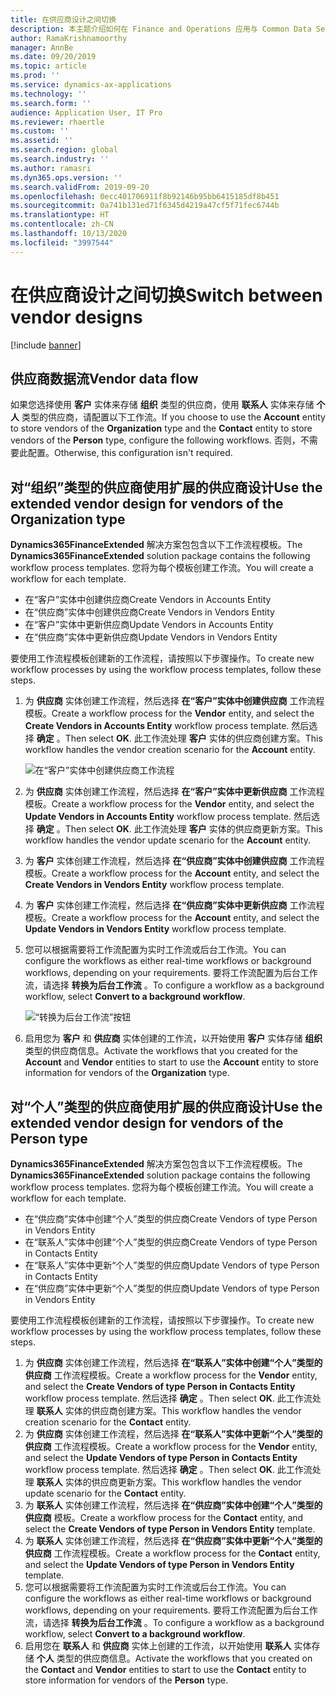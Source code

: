 ```yaml
---
title: 在供应商设计之间切换
description: 本主题介绍如何在 Finance and Operations 应用与 Common Data Service 之间切换供应商数据集成。
author: RamaKrishnamoorthy
manager: AnnBe
ms.date: 09/20/2019
ms.topic: article
ms.prod: ''
ms.service: dynamics-ax-applications
ms.technology: ''
ms.search.form: ''
audience: Application User, IT Pro
ms.reviewer: rhaertle
ms.custom: ''
ms.assetid: ''
ms.search.region: global
ms.search.industry: ''
ms.author: ramasri
ms.dyn365.ops.version: ''
ms.search.validFrom: 2019-09-20
ms.openlocfilehash: 0ecc401706911f8b92146b95bb6415185df8b451
ms.sourcegitcommit: 0a741b131ed71f6345d4219a47cf5f71fec6744b
ms.translationtype: HT
ms.contentlocale: zh-CN
ms.lasthandoff: 10/13/2020
ms.locfileid: "3997544"
---
```

# <a name="switch-between-vendor-designs"></a><span data-ttu-id="d9e7e-103">在供应商设计之间切换</span><span class="sxs-lookup"><span data-stu-id="d9e7e-103">Switch between vendor designs</span></span>

[!include [banner](../../includes/banner.md)]



## <a name="vendor-data-flow"></a><span data-ttu-id="d9e7e-104">供应商数据流</span><span class="sxs-lookup"><span data-stu-id="d9e7e-104">Vendor data flow</span></span> 

<span data-ttu-id="d9e7e-105">如果您选择使用 **客户** 实体来存储 **组织** 类型的供应商，使用 **联系人** 实体来存储 **个人** 类型的供应商，请配置以下工作流。</span><span class="sxs-lookup"><span data-stu-id="d9e7e-105">If you choose to use the **Account** entity to store vendors of the **Organization** type and the **Contact** entity to store vendors of the **Person** type, configure the following workflows.</span></span> <span data-ttu-id="d9e7e-106">否则，不需要此配置。</span><span class="sxs-lookup"><span data-stu-id="d9e7e-106">Otherwise, this configuration isn't required.</span></span>

## <a name="use-the-extended-vendor-design-for-vendors-of-the-organization-type"></a><span data-ttu-id="d9e7e-107">对“组织”类型的供应商使用扩展的供应商设计</span><span class="sxs-lookup"><span data-stu-id="d9e7e-107">Use the extended vendor design for vendors of the Organization type</span></span>

<span data-ttu-id="d9e7e-108">**Dynamics365FinanceExtended** 解决方案包包含以下工作流程模板。</span><span class="sxs-lookup"><span data-stu-id="d9e7e-108">The **Dynamics365FinanceExtended** solution package contains the following workflow process templates.</span></span> <span data-ttu-id="d9e7e-109">您将为每个模板创建工作流。</span><span class="sxs-lookup"><span data-stu-id="d9e7e-109">You will create a workflow for each template.</span></span>

+ <span data-ttu-id="d9e7e-110">在“客户”实体中创建供应商</span><span class="sxs-lookup"><span data-stu-id="d9e7e-110">Create Vendors in Accounts Entity</span></span>
+ <span data-ttu-id="d9e7e-111">在“供应商”实体中创建供应商</span><span class="sxs-lookup"><span data-stu-id="d9e7e-111">Create Vendors in Vendors Entity</span></span>
+ <span data-ttu-id="d9e7e-112">在“客户”实体中更新供应商</span><span class="sxs-lookup"><span data-stu-id="d9e7e-112">Update Vendors in Accounts Entity</span></span>
+ <span data-ttu-id="d9e7e-113">在“供应商”实体中更新供应商</span><span class="sxs-lookup"><span data-stu-id="d9e7e-113">Update Vendors in Vendors Entity</span></span>

<span data-ttu-id="d9e7e-114">要使用工作流程模板创建新的工作流程，请按照以下步骤操作。</span><span class="sxs-lookup"><span data-stu-id="d9e7e-114">To create new workflow processes by using the workflow process templates, follow these steps.</span></span>

1. <span data-ttu-id="d9e7e-115">为 **供应商** 实体创建工作流程，然后选择 **在“客户”实体中创建供应商** 工作流程模板。</span><span class="sxs-lookup"><span data-stu-id="d9e7e-115">Create a workflow process for the **Vendor** entity, and select the **Create Vendors in Accounts Entity** workflow process template.</span></span> <span data-ttu-id="d9e7e-116">然后选择 **确定** 。</span><span class="sxs-lookup"><span data-stu-id="d9e7e-116">Then select **OK**.</span></span> <span data-ttu-id="d9e7e-117">此工作流处理 **客户** 实体的供应商创建方案。</span><span class="sxs-lookup"><span data-stu-id="d9e7e-117">This workflow handles the vendor creation scenario for the **Account** entity.</span></span>

    ![在“客户”实体中创建供应商工作流程](media/create_process.png)

2. <span data-ttu-id="d9e7e-119">为 **供应商** 实体创建工作流程，然后选择 **在“客户”实体中更新供应商** 工作流程模板。</span><span class="sxs-lookup"><span data-stu-id="d9e7e-119">Create a workflow process for the **Vendor** entity, and select the **Update Vendors in Accounts Entity** workflow process template.</span></span> <span data-ttu-id="d9e7e-120">然后选择 **确定** 。</span><span class="sxs-lookup"><span data-stu-id="d9e7e-120">Then select **OK**.</span></span> <span data-ttu-id="d9e7e-121">此工作流处理 **客户** 实体的供应商更新方案。</span><span class="sxs-lookup"><span data-stu-id="d9e7e-121">This workflow handles the vendor update scenario for the **Account** entity.</span></span>
3. <span data-ttu-id="d9e7e-122">为 **客户** 实体创建工作流程，然后选择 **在“供应商”实体中创建供应商** 工作流程模板。</span><span class="sxs-lookup"><span data-stu-id="d9e7e-122">Create a workflow process for the **Account** entity, and select the **Create Vendors in Vendors Entity** workflow process template.</span></span>
4. <span data-ttu-id="d9e7e-123">为 **客户** 实体创建工作流程，然后选择 **在“供应商”实体中更新供应商** 工作流程模板。</span><span class="sxs-lookup"><span data-stu-id="d9e7e-123">Create a workflow process for the **Account** entity, and select the **Update Vendors in Vendors Entity** workflow process template.</span></span>
5. <span data-ttu-id="d9e7e-124">您可以根据需要将工作流配置为实时工作流或后台工作流。</span><span class="sxs-lookup"><span data-stu-id="d9e7e-124">You can configure the workflows as either real-time workflows or background workflows, depending on your requirements.</span></span> <span data-ttu-id="d9e7e-125">要将工作流配置为后台工作流，请选择 **转换为后台工作流** 。</span><span class="sxs-lookup"><span data-stu-id="d9e7e-125">To configure a workflow as a background workflow, select **Convert to a background workflow**.</span></span>

    ![“转换为后台工作流”按钮](media/background_workflow.png)

6. <span data-ttu-id="d9e7e-127">启用您为 **客户** 和 **供应商** 实体创建的工作流，以开始使用 **客户** 实体存储 **组织** 类型的供应商信息。</span><span class="sxs-lookup"><span data-stu-id="d9e7e-127">Activate the workflows that you created for the **Account** and **Vendor** entities to start to use the **Account** entity to store information for vendors of the **Organization** type.</span></span>

## <a name="use-the-extended-vendor-design-for-vendors-of-the-person-type"></a><span data-ttu-id="d9e7e-128">对“个人”类型的供应商使用扩展的供应商设计</span><span class="sxs-lookup"><span data-stu-id="d9e7e-128">Use the extended vendor design for vendors of the Person type</span></span>

<span data-ttu-id="d9e7e-129">**Dynamics365FinanceExtended** 解决方案包包含以下工作流程模板。</span><span class="sxs-lookup"><span data-stu-id="d9e7e-129">The **Dynamics365FinanceExtended** solution package contains the following workflow process templates.</span></span> <span data-ttu-id="d9e7e-130">您将为每个模板创建工作流。</span><span class="sxs-lookup"><span data-stu-id="d9e7e-130">You will create a workflow for each template.</span></span>

+ <span data-ttu-id="d9e7e-131">在“供应商”实体中创建“个人”类型的供应商</span><span class="sxs-lookup"><span data-stu-id="d9e7e-131">Create Vendors of type Person in Vendors Entity</span></span>
+ <span data-ttu-id="d9e7e-132">在“联系人”实体中创建“个人”类型的供应商</span><span class="sxs-lookup"><span data-stu-id="d9e7e-132">Create Vendors of type Person in Contacts Entity</span></span>
+ <span data-ttu-id="d9e7e-133">在“联系人”实体中更新“个人”类型的供应商</span><span class="sxs-lookup"><span data-stu-id="d9e7e-133">Update Vendors of type Person in Contacts Entity</span></span>
+ <span data-ttu-id="d9e7e-134">在“供应商”实体中更新“个人”类型的供应商</span><span class="sxs-lookup"><span data-stu-id="d9e7e-134">Update Vendors of type Person in Vendors Entity</span></span>

<span data-ttu-id="d9e7e-135">要使用工作流程模板创建新的工作流程，请按照以下步骤操作。</span><span class="sxs-lookup"><span data-stu-id="d9e7e-135">To create new workflow processes by using the workflow process templates, follow these steps.</span></span>

1. <span data-ttu-id="d9e7e-136">为 **供应商** 实体创建工作流程，然后选择 **在“联系人”实体中创建“个人”类型的供应商** 工作流程模板。</span><span class="sxs-lookup"><span data-stu-id="d9e7e-136">Create a workflow process for the **Vendor** entity, and select the **Create Vendors of type Person in Contacts Entity** workflow process template.</span></span> <span data-ttu-id="d9e7e-137">然后选择 **确定** 。</span><span class="sxs-lookup"><span data-stu-id="d9e7e-137">Then select **OK**.</span></span> <span data-ttu-id="d9e7e-138">此工作流处理 **联系人** 实体的供应商创建方案。</span><span class="sxs-lookup"><span data-stu-id="d9e7e-138">This workflow handles the vendor creation scenario for the **Contact** entity.</span></span>
2. <span data-ttu-id="d9e7e-139">为 **供应商** 实体创建工作流程，然后选择 **在“联系人”实体中更新“个人”类型的供应商** 工作流程模板。</span><span class="sxs-lookup"><span data-stu-id="d9e7e-139">Create a workflow process for the **Vendor** entity, and select the **Update Vendors of type Person in Contacts Entity** workflow process template.</span></span> <span data-ttu-id="d9e7e-140">然后选择 **确定** 。</span><span class="sxs-lookup"><span data-stu-id="d9e7e-140">Then select **OK**.</span></span> <span data-ttu-id="d9e7e-141">此工作流处理 **联系人** 实体的供应商更新方案。</span><span class="sxs-lookup"><span data-stu-id="d9e7e-141">This workflow handles the vendor update scenario for the **Contact** entity.</span></span>
3. <span data-ttu-id="d9e7e-142">为 **联系人** 实体创建工作流程，然后选择 **在“供应商”实体中创建“个人”类型的供应商** 模板。</span><span class="sxs-lookup"><span data-stu-id="d9e7e-142">Create a workflow process for the **Contact** entity, and select the **Create Vendors of type Person in Vendors Entity** template.</span></span>
4. <span data-ttu-id="d9e7e-143">为 **联系人** 实体创建工作流程，然后选择 **在“供应商”实体中更新“个人”类型的供应商** 工作流程模板。</span><span class="sxs-lookup"><span data-stu-id="d9e7e-143">Create a workflow process for the **Contact** entity, and select the **Update Vendors of type Person in Vendors Entity** template.</span></span>
5. <span data-ttu-id="d9e7e-144">您可以根据需要将工作流配置为实时工作流或后台工作流。</span><span class="sxs-lookup"><span data-stu-id="d9e7e-144">You can configure the workflows as either real-time workflows or background workflows, depending on your requirements.</span></span> <span data-ttu-id="d9e7e-145">要将工作流配置为后台工作流，请选择 **转换为后台工作流** 。</span><span class="sxs-lookup"><span data-stu-id="d9e7e-145">To configure a workflow as a background workflow, select **Convert to a background workflow**.</span></span>
6. <span data-ttu-id="d9e7e-146">启用您在 **联系人** 和 **供应商** 实体上创建的工作流，以开始使用 **联系人** 实体存储 **个人** 类型的供应商信息。</span><span class="sxs-lookup"><span data-stu-id="d9e7e-146">Activate the workflows that you created on the **Contact** and **Vendor** entities to start to use the **Contact** entity to store information for vendors of the **Person** type.</span></span>
